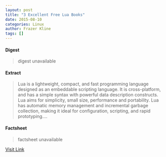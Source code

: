```yaml
---
layout: post
title: "3 Excellent Free Lua Books"
date: 2015-08-10
categories: Linux
author: Frazer Kline
tags: []
---
```



#### Digest
>digest unavailable

#### Extract
>Lua is a lightweight, compact, and fast programming language designed as an embeddable scripting language. It is cross-platform, and has a simple syntax with powerful data description constructs. Lua aims for simplicity, small size, performance and portability. Lua has automatic memory management and incremental garbage collection, making it ideal for configuration, scripting, and rapid prototyping....

#### Factsheet
>factsheet unavailable

[Visit Link](http://lxer.com/module/newswire/ext_link.php?rid=217763)


